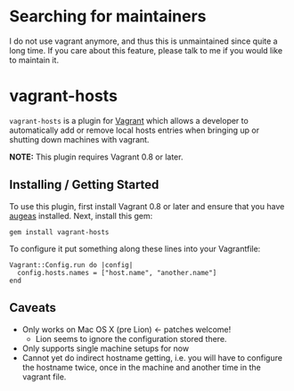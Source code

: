 # Searching for maintainers

I do not use vagrant anymore, and thus this is unmaintained since quite a long time. If you care about this feature, please talk to me if you would like to maintain it.

# vagrant-hosts

`vagrant-hosts` is a plugin for [Vagrant](http://vagrantup.com) which allows a developer to automatically add or remove local hosts entries when bringing up or shutting down machines with vagrant.

**NOTE:** This plugin requires Vagrant 0.8 or later.

## Installing / Getting Started

To use this plugin, first install Vagrant 0.8 or later and ensure that you have [augeas](http://augeas.net/) installed. Next, install this gem:

    gem install vagrant-hosts

To configure it put something along these lines into your Vagrantfile:

    Vagrant::Config.run do |config|
      config.hosts.names = ["host.name", "another.name"]
    end

## Caveats

- Only works on Mac OS X (pre Lion) <- patches welcome!
  - Lion seems to ignore the configuration stored there.
- Only supports single machine setups for now
- Cannot yet do indirect hostname getting, i.e. you will have to configure the hostname twice, once in the machine and another time in the vagrant file.
